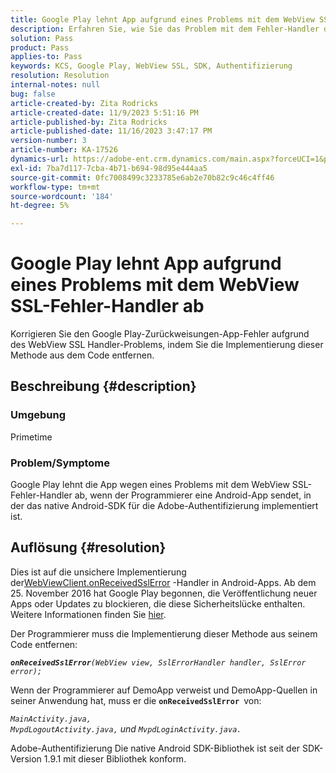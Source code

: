 ```yaml
---
title: Google Play lehnt App aufgrund eines Problems mit dem WebView SSL-Fehler-Handler ab
description: Erfahren Sie, wie Sie das Problem mit dem Fehler-Handler der App bei Google Play beheben können.
solution: Pass
product: Pass
applies-to: Pass
keywords: KCS, Google Play, WebView SSL, SDK, Authentifizierung
resolution: Resolution
internal-notes: null
bug: false
article-created-by: Zita Rodricks
article-created-date: 11/9/2023 5:51:16 PM
article-published-by: Zita Rodricks
article-published-date: 11/16/2023 3:47:17 PM
version-number: 3
article-number: KA-17526
dynamics-url: https://adobe-ent.crm.dynamics.com/main.aspx?forceUCI=1&pagetype=entityrecord&etn=knowledgearticle&id=12e77291-287f-ee11-8179-6045bd006b4b
exl-id: 7ba7d117-7cba-4b71-b694-98d95e444aa5
source-git-commit: 0fc7008499c3233785e6ab2e70b82c9c46c4ff46
workflow-type: tm+mt
source-wordcount: '184'
ht-degree: 5%

---
```


# Google Play lehnt App aufgrund eines Problems mit dem WebView SSL-Fehler-Handler ab


Korrigieren Sie den Google Play-Zurückweisungen-App-Fehler aufgrund des WebView SSL Handler-Problems, indem Sie die Implementierung dieser Methode aus dem Code entfernen.

## Beschreibung {#description}


### <b>Umgebung</b>

Primetime



### <b>Problem/Symptome</b>

Google Play lehnt die App wegen eines Problems mit dem WebView SSL-Fehler-Handler ab, wenn der Programmierer eine Android-App sendet, in der das native Android-SDK für die Adobe-Authentifizierung implementiert ist.


## Auflösung {#resolution}


Dies ist auf die unsichere Implementierung der[WebViewClient.onReceivedSslError](https://developer.android.com/reference/android/webkit/WebViewClient.html#onReceivedSslError%28android.webkit.WebView,%20android.webkit.SslErrorHandler,%20android.net.http.SslError%29) -Handler in Android-Apps. Ab dem 25. November 2016 hat Google Play begonnen, die Veröffentlichung neuer Apps oder Updates zu blockieren, die diese Sicherheitslücke enthalten. Weitere Informationen finden Sie [hier](https://support.google.com/faqs/answer/7071387?hl=de).

Der Programmierer muss die Implementierung dieser Methode aus seinem Code entfernen:

<b>*`onReceivedSslError`</b>`(WebView view, SslErrorHandler handler, SslError error);`*

Wenn der Programmierer auf DemoApp verweist und DemoApp-Quellen in seiner Anwendung hat, muss er die <b>`onReceivedSslError `</b>von:

*`MainActivity.java, MvpdLogoutActivity.java,` und `MvpdLoginActivity.java.`*

Adobe-Authentifizierung Die native Android SDK-Bibliothek ist seit der SDK-Version 1.9.1 mit dieser Bibliothek konform.
